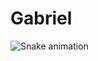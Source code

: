 # Gabriel


![Snake animation](https://github.com/Gabriel/GaberFelix/blob/output/github-contribution-grid-snake.svg)
